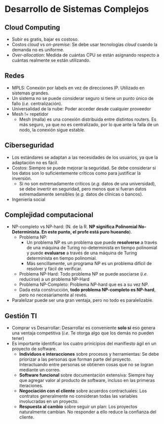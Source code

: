 # Desarrollo de Sistemas Complejos

## Cloud Computing

- Subir es gratis, bajar es costoso.
- Costos *cloud* vs *on-premise*: Se debe usar tecnologías *cloud* cuando la demanda no es uniforme.
- *Over-allocation*: Medida de cuántas CPU se están asignando respecto a cuántas realmente se están utilizando.

## Redes

- MPLS: Conexión por labels en vez de direcciones IP. Utilizado en sistemas grandes.
- Un sistema no se puede considerar seguro si tiene un punto único de fallo (*i.e.* centralización).
- Universalidad de la nube: Poder acceder desde cualquier proveedor
- Mesh != repetidor
  - Mesh (malla) es una conexión distribuida entre distintos routers. Es más seguro, ya que no es centralizado, por lo que ante la falla de un nodo, la conexión sigue estable.

## Ciberseguridad

- Los estándares se adaptan a las necesidades de los usuarios, ya que la adaptación no es fácil.
- Costos: Siempre se puede mejorar la seguridad. Se debe considerar si los datos son lo suficientemente críticos como para justificar la inversión.
  - Si no son extremadamente críticos (*e.g.* datos de una universidad), se debe invertir en seguridad, pero menos que si fueran datos extremadamente sensibles (*e.g.* datos de clínicas o bancos).
- Ingeniería social

## Complejidad computacional

- NP-completo vs NP-hard: (N. de la R. **NP significa Polinomial No-Determinista. En este punto, el profe está puro hueando**).
  - Problema NP:
    - Un problema NP es un problema que puede **resolverse** a través de una máquina de Turing no-determinista en tiempo polinomial y puede **evaluarse** a través de una máquina de Turing determinista en tiempo polinomial.
    - Más sencillamente, un programa NP es un problema difícil de resolver y fácil de verificar.
  - Problema NP-Hard: Todo problema NP se puede asociarse (*i.e.* reducirse) a un problema NP-Hard
  - Problema NP-Completo: Problema NP-hard que es a su vez NP.
  - Dada esta construcción, **todo problema NP-completo es NP-hard**, pero no necesariamente al revés.
- Paralelizar puede ser una gran ventaja, pero no todo es paralelizable.

## Gestión TI

- Comprar vs Desarrollar: Desarrollar es conveniente **solo si** eso genera una ventaja competitiva (*i.e.* Te otorga algo que los demás no pueden tener)
- Es importante identificar los cuatro prinicipios del manifiesto ágil en un proyecto de software.
  - **Individuos e interacciones** sobre procesos y herramientas: Se debe priorizar a las personas que forman parte del proyecto. Interactuando entre personas se obtienen cosas que no se logran mediante un correo.
  - **Software funcional** sobre documentación extensiva: Siempre hay que agregar valor al producto de software, incluso en las primeras iteraciones.
  - **Negociación con el cliente** sobre acuerdos contractuales: Los contratos generalmente no consideran todas las variables involucradas en un proyecto.
  - **Respuesta al cambio** sobre seguir un plan: Los proyectos naturalmente cambian. No responder a ello reduce la confianza del cliente.
